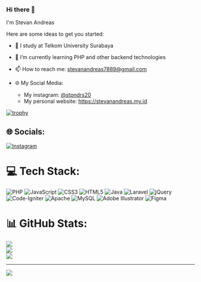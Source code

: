 ### Hi there 👋

I'm Stevan Andreas

Here are some ideas to get you started:
- 🏫 I study at Telkom University Surabaya
- 🌱 I’m currently learning PHP and other backend technologies
- 📫 How to reach me: stevanandreas7889@gmail.com
- 🌐 My Social Media: 
        
     - My instagram: <a href="https://instagram.com/stpndrs20">@stpndrs20</a>
     - My personal website: <a href="https://stevanandreas.my.id">https://stevanandreas.my.id</a>

[![trophy](https://github-profile-trophy.vercel.app/?username=stpndrs)](https://github.com/ryo-ma/github-profile-trophy)

## 🌐 Socials:
[![Instagram](https://img.shields.io/badge/Instagram-%23E4405F.svg?logo=Instagram&logoColor=white)](https://instagram.com/stpndrs20) 

# 💻 Tech Stack:
![PHP](https://img.shields.io/badge/php-%23777BB4.svg?style=for-the-badge&logo=php&logoColor=white) ![JavaScript](https://img.shields.io/badge/javascript-%23323330.svg?style=for-the-badge&logo=javascript&logoColor=%23F7DF1E) ![CSS3](https://img.shields.io/badge/css3-%231572B6.svg?style=for-the-badge&logo=css3&logoColor=white) ![HTML5](https://img.shields.io/badge/html5-%23E34F26.svg?style=for-the-badge&logo=html5&logoColor=white) ![Java](https://img.shields.io/badge/java-%23ED8B00.svg?style=for-the-badge&logo=java&logoColor=white) ![Laravel](https://img.shields.io/badge/laravel-%23FF2D20.svg?style=for-the-badge&logo=laravel&logoColor=white) ![jQuery](https://img.shields.io/badge/jquery-%230769AD.svg?style=for-the-badge&logo=jquery&logoColor=white) ![Code-Igniter](https://img.shields.io/badge/CodeIgniter-%23EF4223.svg?style=for-the-badge&logo=codeIgniter&logoColor=white) ![Apache](https://img.shields.io/badge/apache-%23D42029.svg?style=for-the-badge&logo=apache&logoColor=white) ![MySQL](https://img.shields.io/badge/mysql-%2300f.svg?style=for-the-badge&logo=mysql&logoColor=white) ![Adobe Illustrator](https://img.shields.io/badge/adobeillustrator-%23FF9A00.svg?style=for-the-badge&logo=adobeillustrator&logoColor=white) 	![Figma](https://img.shields.io/badge/figma-%23F24E1E.svg?style=for-the-badge&logo=figma&logoColor=white)
# 📊 GitHub Stats:
![](https://github-readme-stats.vercel.app/api?username=stpndrs&theme=dark&hide_border=false&include_all_commits=false&count_private=false)<br/>
![](https://github-readme-streak-stats.herokuapp.com/?user=stpndrs&theme=dark&hide_border=false)<br/>
![](https://github-readme-stats.vercel.app/api/top-langs/?username=stpndrs&theme=dark&hide_border=false&include_all_commits=false&count_private=false&layout=compact)

---
[![](https://visitcount.itsvg.in/api?id=stpndrs&icon=0&color=0)](https://visitcount.itsvg.in)

<!-- Proudly created with GPRM ( https://gprm.itsvg.in ) -->

